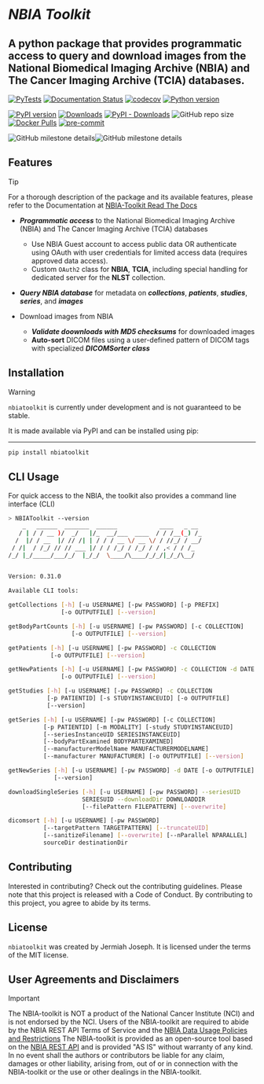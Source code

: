 # *NBIA Toolkit*
## A python package that provides programmatic access to query and download images from the National Biomedical Imaging Archive (**NBIA**) and The Cancer Imaging Archive (**TCIA**) databases.
[![PyTests](https://github.com/jjjermiah/nbia-toolkit/actions/workflows/main.yml/badge.svg)](https://github.com/jjjermiah/nbia-toolkit/actions/workflows/main.yml)
[![Documentation Status](https://readthedocs.org/projects/nbia-toolkit/badge/?version=latest)](https://nbia-toolkit.readthedocs.io/en/latest/?badge=latest)
[![codecov](https://codecov.io/gh/jjjermiah/nbia-toolkit/graph/badge.svg?token=JKREY71D0R)](https://codecov.io/gh/jjjermiah/nbia-toolkit)
[![Python version](https://img.shields.io/pypi/pyversions/nbiatoolkit.svg)](https://img.shields.io/pypi/pyversions/nbiatoolkit.svg)

[![PyPI version](https://badge.fury.io/py/nbiatoolkit.svg)](https://badge.fury.io/py/nbiatoolkit)
[![Downloads](https://static.pepy.tech/badge/nbiatoolkit)](https://pepy.tech/project/nbiatoolkit)
[![PyPI - Downloads](https://img.shields.io/pypi/dm/nbiatoolkit.svg?label=pypi%20downloads)](https://pypi.org/project/nbiatoolkit/)
![GitHub repo size](https://img.shields.io/github/repo-size/jjjermiah/nbia-toolkit)
[![Docker Pulls](https://img.shields.io/docker/pulls/jjjermiah/nbiatoolkit)](https://hub.docker.com/r/jjjermiah/nbiatoolkit)
[![pre-commit](https://img.shields.io/badge/pre--commit-enabled-brightgreen?logo=pre-commit)](https://github.com/pre-commit/pre-commit)



![GitHub milestone details](https://img.shields.io/github/milestones/progress-percent/jjjermiah/nbia-toolkit/1?style=flat-square&label=1.0.0%20Stable%20Release%20Milestone&link=https%3A%2F%2Fgithub.com%2Fjjjermiah%2Fnbia-toolkit%2Fmilestone%2F1)![GitHub milestone details](https://img.shields.io/github/milestones/progress/jjjermiah/nbia-toolkit/1?style=flat-square&label=%20&link=https%3A%2F%2Fgithub.com%2Fjjjermiah%2Fnbia-toolkit%2Fmilestone%2F1)



## Features
> [!TIP]
> For a thorough description of the package and its available features, please refer to the Documentation at [NBIA-Toolkit Read The Docs](https://nbia-toolkit.readthedocs.io/en/latest/)

- ***Programmatic access*** to the National Biomedical Imaging Archive (NBIA) and The Cancer Imaging Archive (TCIA) databases
  - Use NBIA Guest account to access public data OR authenticate using OAuth with user credentials for limited access data (requires approved data access).
  - Custom `OAuth2` class for **NBIA**, **TCIA**, including special handling for dedicated server for the **NLST** collection.

- ***Query NBIA database*** for metadata on ***collections***, ***patients***, ***studies***, ***series***, and ***images***
- Download images from NBIA
  - ***Validate doownloads with MD5 checksums*** for downloaded images
  - **Auto-sort** DICOM files using a user-defined pattern of DICOM tags with specialized ***DICOMSorter class***



## Installation

> [!WARNING]
> `nbiatoolkit` is currently under development and is not guaranteed to be stable.

It is made available via PyPI and can be installed using pip:
****
```bash
pip install nbiatoolkit
```

## CLI Usage
For quick access to the NBIA, the toolkit also provides a command line interface (CLI)

``` bash NBIAToolkit-Output
> NBIAToolkit --version
    _   ______  _______  ______            ____   _ __ 
   / | / / __ )/  _/   |/_  __/___  ____  / / /__(_) /_
  /  |/ / __  |/ // /| | / / / __ \/ __ \/ / //_/ / __/
 / /|  / /_/ // // ___ |/ / / /_/ / /_/ / / ,< / / /_  
/_/ |_/_____/___/_/  |_/_/  \____/\____/_/_/|_/_/\__/  
                                                       

Version: 0.31.0

Available CLI tools: 

getCollections [-h] [-u USERNAME] [-pw PASSWORD] [-p PREFIX]
               [-o OUTPUTFILE] [--version]

getBodyPartCounts [-h] [-u USERNAME] [-pw PASSWORD] [-c COLLECTION]
                  [-o OUTPUTFILE] [--version]

getPatients [-h] [-u USERNAME] [-pw PASSWORD] -c COLLECTION
            [-o OUTPUTFILE] [--version]

getNewPatients [-h] [-u USERNAME] [-pw PASSWORD] -c COLLECTION -d DATE
               [-o OUTPUTFILE] [--version]

getStudies [-h] [-u USERNAME] [-pw PASSWORD] -c COLLECTION
           [-p PATIENTID] [-s STUDYINSTANCEUID] [-o OUTPUTFILE]
           [--version]

getSeries [-h] [-u USERNAME] [-pw PASSWORD] [-c COLLECTION]
          [-p PATIENTID] [-m MODALITY] [-study STUDYINSTANCEUID]
          [--seriesInstanceUID SERIESINSTANCEUID]
          [--bodyPartExamined BODYPARTEXAMINED]
          [--manufacturerModelName MANUFACTURERMODELNAME]
          [--manufacturer MANUFACTURER] [-o OUTPUTFILE] [--version]

getNewSeries [-h] [-u USERNAME] [-pw PASSWORD] -d DATE [-o OUTPUTFILE]
             [--version]

downloadSingleSeries [-h] [-u USERNAME] [-pw PASSWORD] --seriesUID
                     SERIESUID --downloadDir DOWNLOADDIR
                     [--filePattern FILEPATTERN] [--overwrite]

dicomsort [-h] [-u USERNAME] [-pw PASSWORD]
          [--targetPattern TARGETPATTERN] [--truncateUID]
          [--sanitizeFilename] [--overwrite] [--nParallel NPARALLEL]
          sourceDir destinationDir

```


## Contributing

Interested in contributing? Check out the contributing guidelines. Please note that this project is released with a Code of Conduct. By contributing to this project, you agree to abide by its terms.

## License
`nbiatoolkit` was created by Jermiah Joseph. It is licensed under the terms of the MIT license.

## User Agreements and Disclaimers
> [!IMPORTANT]
>The NBIA-toolkit is NOT a product of the National Cancer Institute (NCI) and is not endorsed by the NCI.
> Users of the NBIA-toolkit are required to abide by the NBIA REST API Terms of Service and the [NBIA Data Usage Policies and Restrictions](https://www.cancerimagingarchive.net/data-usage-policies-and-restrictions/)
> The NBIA-toolkit is provided as an open-source tool based on the [NBIA REST API](https://wiki.cancerimagingarchive.net/display/Public/NBIA+Advanced+REST+API+Guide) and is provided "AS IS" without warranty of any kind.
> In no event shall the authors or contributors be liable for any claim, damages or other liability, arising from, out of or in connection with the NBIA-toolkit or the use or other dealings in the NBIA-toolkit.
